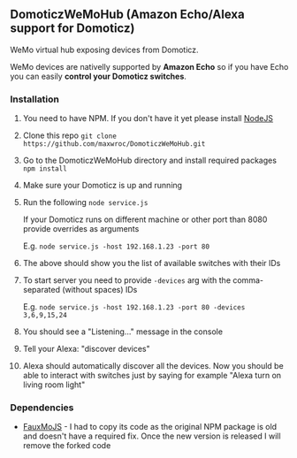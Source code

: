 ## DomoticzWeMoHub (Amazon Echo/Alexa support for Domoticz)
WeMo virtual hub exposing devices from Domoticz.

WeMo devices are nativelly supported by **Amazon Echo** so if you have Echo you can easily **control your Domoticz switches**.

### Installation
1. You need to have NPM. If you don't have it yet please install [NodeJS](https://nodejs.org)
2. Clone this repo `git clone https://github.com/maxwroc/DomoticzWeMoHub.git`
3. Go to the DomoticzWeMoHub directory and install required packages `npm install`
4. Make sure your Domoticz is up and running
5. Run the following `node service.js`

    If your Domoticz runs on different machine or other port than 8080 provide overrides as arguments
    
    E.g. `node service.js -host 192.168.1.23 -port 80`
6. The above should show you the list of available switches with their IDs
7. To start server you need to provide `-devices` arg with the comma-separated (without spaces) IDs

    E.g. `node service.js -host 192.168.1.23 -port 80 -devices 3,6,9,15,24`
8. You should see a "Listening..." message in the console
9. Tell your Alexa: "discover devices"
10. Alexa should automatically discover all the devices. Now you should be able to interact with switches just by saying for example "Alexa turn on living room light"

### Dependencies
* [FauxMoJS](https://www.npmjs.com/package/fauxmojs) - I had to copy its code as the original NPM package is old and doesn't have a required fix. Once the new version is released I will remove the forked code
